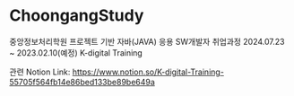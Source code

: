 # ChoongangStudy

중앙정보처리학원 프로젝트 기반 자바(JAVA) 응용 SW개발자 취업과정
2024.07.23 ~ 2023.02.10(예정)
K-digital Training

관련 Notion Link: https://www.notion.so/K-digital-Training-55705f564fb14e86bed133be89be649a
